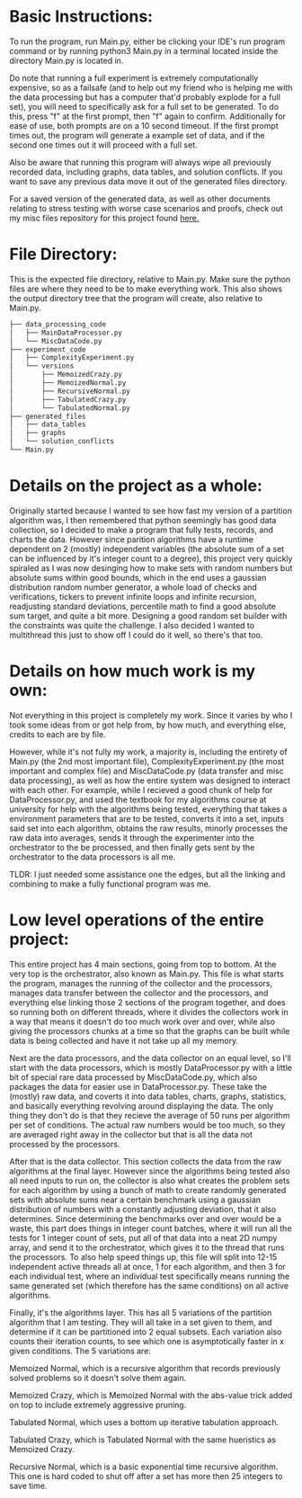 Basic Instructions:
===================

To run the program, run Main.py, either be clicking your IDE's run program command or by running python3 Main.py in a terminal located inside the directory Main.py is located in.

Do note that running a full experiment is extremely computationally expensive, so as a failsafe (and to help out my friend who is helping me with the data processing but has a computer that'd probably explode for a full set), you will need to specifically ask for a full set to be generated. To do this, press "f" at the first prompt, then "f" again to confirm. Additionally for ease of use, both prompts are on a 10 second timeout. If the first prompt times out, the program will generate a example set of data, and if the second one times out it will proceed with a full set.

Also be aware that running this program will always wipe all previously recorded data, including graphs, data tables, and solution conflicts. If you want to save any previous data move it out of the generated files directory.

For a saved version of the generated data, as well as other documents relating to stress testing with worse case scenarios and proofs, check out my misc files repository for this project found [here.](https://github.com/bananathrowingmachine/FastPartitionExperimentDocs)

File Directory:
===============

This is the expected file directory, relative to Main.py. Make sure the python files are where they need to be to make everything work. This also shows the output directory tree that the program will create, also relative to Main.py.

```bash
├── data_processing_code
│   ├── MainDataProcessor.py
│   └── MiscDataCode.py
├── experiment_code
│   ├── ComplexityExperiment.py
│   └── versions
│       ├── MemoizedCrazy.py
│       ├── MemoizedNormal.py
│       ├── RecursiveNormal.py
│       ├── TabulatedCrazy.py
│       └── TabulatedNormal.py
├── generated_files
│   ├── data_tables
│   ├── graphs
│   └── solution_conflicts
└── Main.py
```

Details on the project as a whole:
==================================

Originally started because I wanted to see how fast my version of a partition algorithm was, I then remembered that python seemingly has good data collection, so I decided to make a program that fully tests, records, and charts the data. However since parition algorithms have a runtime dependent on 2 (mostly) independent variables (the absolute sum of a set can be influenced by it's integer count to a degree), this project very quickly spiraled as I was now desinging how to make sets with random numbers but absolute sums within good bounds, which in the end uses a gaussian distribution random number generator, a whole load of checks and verifications, tickers to prevent infinite loops and infinite recursion, readjusting standard deviations, percentile math to find a good absolute sum target, and quite a bit more. Designing a good random set builder with the constraints was quite the challenge. I also decided I wanted to multithread this just to show off I could do it well, so there's that too.

Details on how much work is my own:
===================================

Not everything in this project is completely my work. Since it varies by who I took some ideas from or got help from, by how much, and everything else, credits to each are by file.

However, while it's not fully my work, a majority is, including the entirety of Main.py (the 2nd most important file), ComplexityExperiment.py (the most important and complex file) and MiscDataCode.py (data transfer and misc data processing), as well as how the entire system was designed to interact with each other. For example, while I recieved a good chunk of help for DataProcessor.py, and used the textbook for my algorithms course at university for help with the algorithms being tested, everything that takes a environment parameters that are to be tested, converts it into a set, inputs said set into each algorithm, obtains the raw results, minorly processes the raw data into averages, sends it through the experimenter into the orchestrator to the be processed, and then finally gets sent by the orchestrator to the data processors is all me.

TLDR: I just needed some assistance one the edges, but all the linking and combining to make a fully functional program was me.

Low level operations of the entire project:
===========================================

This entire project has 4 main sections, going from top to bottom. At the very top is the orchestrator, also known as Main.py. This file is what starts the program, manages the running of the collector and the processors, manages data transfer between the collector and the processors, and everything else linking those 2 sections of the program together, and does so running both on different threads, where it divides the collectors work in a way that means it doesn't do too much work over and over, while also giving the processors chunks at a time so that the graphs can be built while data is being collected and have it not take up all my memory.

Next are the data processors, and the data collector on an equal level, so I'll start with the data processors, which is mostly DataProcessor.py with a little bit of special rare data processed by MiscDataCode.py, which also packages the data for easier use in DataProcessor.py. These take the (mostly) raw data, and coverts it into data tables, charts, graphs, statistics, and basically everything revolving around displaying the data. The only thing they don't do is that they recieve the average of 50 runs per algorithm per set of conditions. The actual raw numbers would be too much, so they are averaged right away in the collector but that is all the data not processed by the processors.

After that is the data collector. This section collects the data from the raw algorithms at the final layer. However since the algorithms being tested also all need inputs to run on, the collector is also what creates the problem sets for each algorithm by using a bunch of math to create randomly generated sets with absolute sums near a certain benchmark using a gaussian distribution of numbers with a constantly adjusting deviation, that it also determines. Since determining the benchmarks over and over would be a waste, this part does things in integer count batches, where it will run all the tests for 1 integer count of sets, put all of that data into a neat 2D numpy array, and send it to the orchestrator, which gives it to the thread that runs the processors. To also help speed things up, this file will split into 12-15 independent active threads all at once, 1 for each algorithm, and then 3 for each individual test, where an individual test specifically means running the same generated set (which therefore has the same conditions) on all active algorithms.

Finally, it's the algorithms layer. This has all 5 variations of the partition algorithm that I am testing. They will all take in a set given to them, and determine if it can be partitioned into 2 equal subsets. Each variation also counts their iteration counts, to see which one is asymptotically faster in x given conditions. The 5 variations are:

Memoized Normal, which is a recursive algorithm that records previously solved problems so it doesn't solve them again.

Memoized Crazy, which is Memoized Normal with the abs-value trick added on top to include extremely aggressive pruning.

Tabulated Normal, which uses a bottom up iterative tabulation approach.

Tabulated Crazy, which is Tabulated Normal with the same hueristics as Memoized Crazy.

Recursive Normal, which is a basic exponential time recursive algorithm. This one is hard coded to shut off after a set has more then 25 integers to save time.
